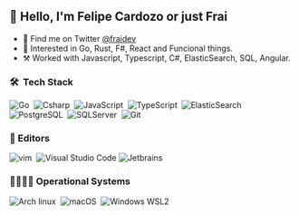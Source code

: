 ## 👋 Hello, I'm Felipe Cardozo or just Frai

- 💬 Find me on Twitter [@fraidev](https:twitter.com/fraidev)
- 🌱 Interested in Go, Rust, F#, React and Funcional things.
- ⚒️ Worked with Javascript, Typescript, C#, ElasticSearch, SQL, Angular.

### 🛠 &nbsp;Tech Stack
![Go](https://img.shields.io/badge/-Go-141a20?style=flat&logo=go)&nbsp;
![Csharp](https://img.shields.io/badge/-Csharp-141a20?style=flat&logo=c-sharp)&nbsp;
![JavaScript](https://img.shields.io/badge/-JavaScript-141a20?style=flat&logo=javascript)&nbsp;
![TypeScript](https://img.shields.io/badge/-TypeScript-141a20?style=flat&logo=typescript)&nbsp;
![ElasticSearch](https://img.shields.io/badge/-ElasticSearch-141a20?style=flat&logo=elasticsearch)&nbsp;
![PostgreSQL](https://img.shields.io/badge/-PostgreSQL-141a20?style=flat&logo=PostgreSQL)&nbsp;
![SQLServer](https://img.shields.io/badge/-SQLServer-141a20?style=flat&logo=microsoft-sql-server)&nbsp;
![Git](https://img.shields.io/badge/-Git-141a20?style=flat&logo=git)&nbsp;


### 📝 Editors 
![vim](https://img.shields.io/badge/-Vim-141a20?style=flat&logo=vim)&nbsp;
![Visual Studio Code](https://img.shields.io/badge/-Visual%20Studio%20Code-141a20?style=flat&logo=visual-studio-code&logoColor=007ACC)
![Jetbrains](https://img.shields.io/badge/-Jetbrains-141a20?style=flat&logo=jetbrains)


### 🐧🍎🐱‍💻 Operational Systems
![Arch linux](https://img.shields.io/badge/-Arch_Linux-141a20?style=flat&logo=arch-linux)&nbsp;
![macOS](https://img.shields.io/badge/-macOS-141a20?style=flat&logo=apple)&nbsp;
![Windows WSL2](https://img.shields.io/badge/-Windows_WSL2-141a20?style=flat&logo=windows-terminal)&nbsp;
